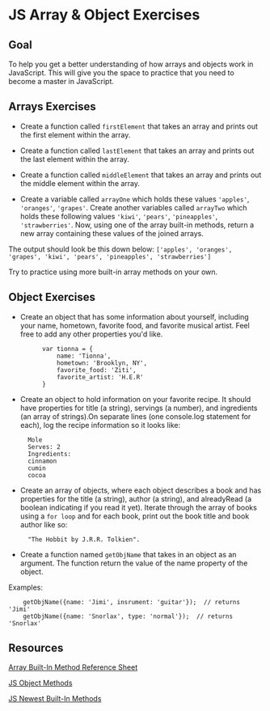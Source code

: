 # JS Array & Object Exercises 

## Goal

To help you get a better understanding of how arrays and objects work in JavaScript. This will give you the space to practice that you need to become a  master in JavaScript. 


## Arrays Exercises 

* Create a function called `firstElement` that takes an array and prints out the first element within the array. 

* Create a function called `lastElement` that takes an array and prints out the last element within the array. 

* Create a function called `middleElement` that takes an array and prints out the middle element within the array. 

* Create a variable called `arrayOne` which holds these values `'apples'`, `'oranges'`, `'grapes'`. Create another variables called `arrayTwo` which holds these following values `'kiwi'`, `'pears'`, `'pineapples'`, `'strawberries'`. Now, using one of the array built-in methods, return a new array containing these values of the joined arrays. 

The output should look be this down below: 
		`['apples', 'oranges', 'grapes', 'kiwi', 'pears', 'pineapples', 'strawberries']`

Try to practice using more built-in array methods on your own. 


## Object Exercises 

* Create an object that has some information about yourself, including your name, hometown, favorite food, and favorite musical artist. Feel free to add any other properties you'd like.
		
			var tionna = {
				name: 'Tionna', 
				hometown: 'Brooklyn, NY', 
				favorite_food: 'Ziti', 
				favorite_artist: 'H.E.R'
			}
			


* Create an object to hold information on your favorite recipe. It should have properties for title (a string), servings (a number), and ingredients (an array of strings).On separate lines (one console.log statement for each), log the recipe information so it looks like:

		Mole
		Serves: 2
		Ingredients:
		cinnamon
		cumin
		cocoa


* Create an array of objects, where each object describes a book and has properties for the title (a string), author (a string), and alreadyRead (a boolean indicating if you read it yet).
Iterate through the array of books using a `for loop` and for each book, print out the book title and book author like so: 

		"The Hobbit by J.R.R. Tolkien".

* Create a function named `getObjName` that takes in an object as an argument. The function return the value of the name property of the object.

Examples: 

		getObjName({name: 'Jimi', insrument: 'guitar'});  // returns 'Jimi'
		getObjName({name: 'Snorlax', type: 'normal'});  // returns 'Snorlax'


## Resources 

[Array Built-In Method Reference Sheet](https://www.w3schools.com/jsref/jsref_obj_array.asp)

[JS Object Methods](https://www.w3schools.com/js/js_object_methods.asp)

[JS Newest Built-In Methods ](https://medium.freecodecamp.org/here-are-the-new-built-in-methods-and-functions-in-javascript-8f4d2fd794fa)
